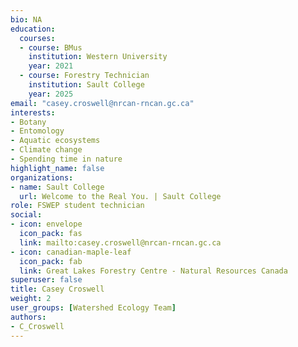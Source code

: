 ```yaml
--- 
bio: NA
education:
  courses:
  - course: BMus
    institution: Western University
    year: 2021
  - course: Forestry Technician
    institution: Sault College
    year: 2025
email: "casey.croswell@nrcan-rncan.gc.ca"
interests:
- Botany
- Entomology
- Aquatic ecosystems
- Climate change
- Spending time in nature
highlight_name: false
organizations:
- name: Sault College
  url: Welcome to the Real You. | Sault College
role: FSWEP student technician
social:
- icon: envelope
  icon_pack: fas
  link: mailto:casey.croswell@nrcan-rncan.gc.ca
- icon: canadian-maple-leaf
  icon_pack: fab
  link: Great Lakes Forestry Centre - Natural Resources Canada
superuser: false
title: Casey Croswell
weight: 2
user_groups: [Watershed Ecology Team]
authors:
- C_Croswell
---
```









